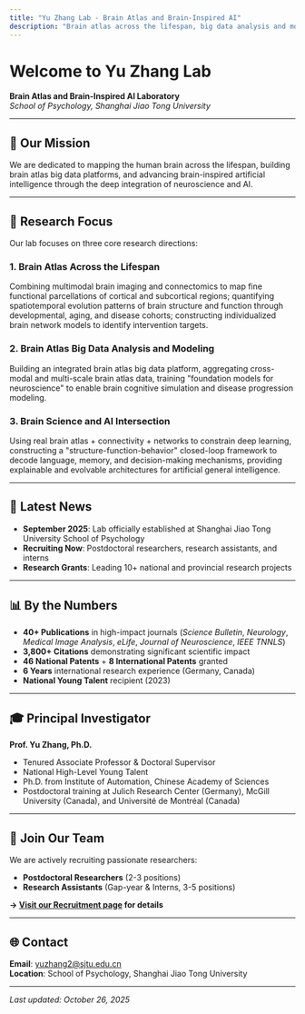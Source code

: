 ```yaml
---
title: "Yu Zhang Lab - Brain Atlas and Brain-Inspired AI"
description: "Brain atlas across the lifespan, big data analysis and modeling, brain science and AI research."
---
```


# Welcome to Yu Zhang Lab

**Brain Atlas and Brain-Inspired AI Laboratory**  
*School of Psychology, Shanghai Jiao Tong University*

---

## 🧠 Our Mission

We are dedicated to mapping the human brain across the lifespan, building brain atlas big data platforms, and advancing brain-inspired artificial intelligence through the deep integration of neuroscience and AI.

---

## 🔬 Research Focus

Our lab focuses on three core research directions:

### 1. Brain Atlas Across the Lifespan
Combining multimodal brain imaging and connectomics to map fine functional parcellations of cortical and subcortical regions; quantifying spatiotemporal evolution patterns of brain structure and function through developmental, aging, and disease cohorts; constructing individualized brain network models to identify intervention targets.

### 2. Brain Atlas Big Data Analysis and Modeling
Building an integrated brain atlas big data platform, aggregating cross-modal and multi-scale brain atlas data, training "foundation models for neuroscience" to enable brain cognitive simulation and disease progression modeling.

### 3. Brain Science and AI Intersection
Using real brain atlas + connectivity + networks to constrain deep learning, constructing a "structure-function-behavior" closed-loop framework to decode language, memory, and decision-making mechanisms, providing explainable and evolvable architectures for artificial general intelligence.

---

## 📰 Latest News

- **September 2025**: Lab officially established at Shanghai Jiao Tong University School of Psychology
- **Recruiting Now**: Postdoctoral researchers, research assistants, and interns
- **Research Grants**: Leading 10+ national and provincial research projects

---

## 📊 By the Numbers

- **40+ Publications** in high-impact journals (*Science Bulletin*, *Neurology*, *Medical Image Analysis*, *eLife*, *Journal of Neuroscience*, *IEEE TNNLS*)
- **3,800+ Citations** demonstrating significant scientific impact
- **46 National Patents** + **8 International Patents** granted
- **6 Years** international research experience (Germany, Canada)
- **National Young Talent** recipient (2023)

---

## 🎓 Principal Investigator

**Prof. Yu Zhang, Ph.D.**
- Tenured Associate Professor & Doctoral Supervisor
- National High-Level Young Talent
- Ph.D. from Institute of Automation, Chinese Academy of Sciences
- Postdoctoral training at Julich Research Center (Germany), McGill University (Canada), and Université de Montréal (Canada)

---

## 🤝 Join Our Team

We are actively recruiting passionate researchers:
- **Postdoctoral Researchers** (2-3 positions)
- **Research Assistants** (Gap-year & Interns, 3-5 positions)

**→ [Visit our Recruitment page](/yuzhang-lab-website/join-us/) for details**

---

## 🌐 Contact

**Email**: yuzhang2@sjtu.edu.cn  
**Location**: School of Psychology, Shanghai Jiao Tong University

---

*Last updated: October 26, 2025*
